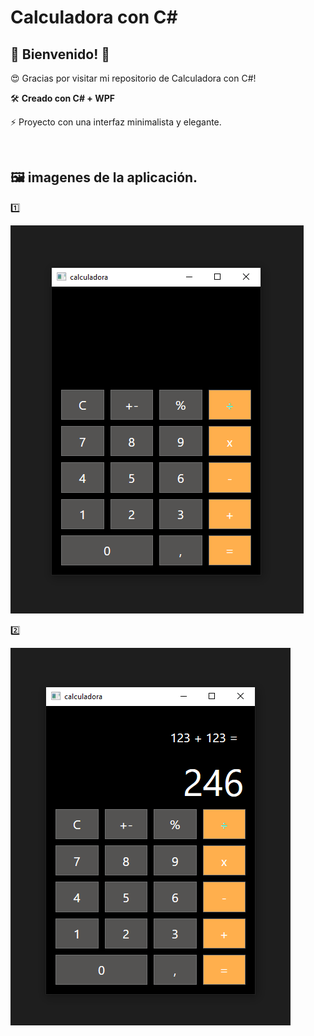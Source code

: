 # Calculadora con C#

## 👋 Bienvenido! 👋

😍 Gracias por visitar mi repositorio de Calculadora con C#!

🛠 **Creado con C# + WPF**

⚡ Proyecto con una interfaz minimalista y elegante.

<br/>

## 🖼 imagenes de la aplicación.

1️⃣

![CalculadoraC#1](Calculadora1.png)

2️⃣

![CalculadoraC#1](Calculadora2.png)


